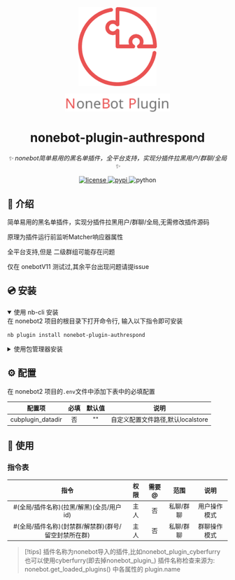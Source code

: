 <div align="center">
  <a href="https://v2.nonebot.dev/store"><img src="https://github.com/cubstaryow/nonebot-plugin-authrespond/blob/master/.github/nbp_logo.png" width="180" height="180" alt="NoneBotPluginLogo"></a>
  <br>
  <p><img src="https://github.com/cubstaryow/nonebot-plugin-authrespond/blob/master/.github/NoneBotPlugin.svg" width="240" alt="NoneBotPluginText"></p>
</div>

<div align="center">

# nonebot-plugin-authrespond

_✨ nonebot简单易用的黑名单插件，全平台支持，实现分插件拉黑用户/群聊/全局 ✨_


<a href="./LICENSE">
    <img src="https://img.shields.io/github/license/owner/nonebot-plugin-authrespond.svg" alt="license">
</a>
<a href="https://pypi.python.org/pypi/nonebot-plugin-authrespond">
    <img src="https://img.shields.io/pypi/v/nonebot-plugin-authrespond.svg" alt="pypi">
</a>
<img src="https://img.shields.io/badge/python-3.10+-blue.svg" alt="python">

</div>


## 📖 介绍

简单易用的黑名单插件，实现分插件拉黑用户/群聊/全局,无需修改插件源码

原理为插件运行前监听Matcher响应器属性

全平台支持,但是 二级群组可能存在问题

仅在 onebotV11 测试过,其余平台出现问题请提issue

## 💿 安装

<details open>
<summary>使用 nb-cli 安装</summary>
在 nonebot2 项目的根目录下打开命令行, 输入以下指令即可安装

    nb plugin install nonebot-plugin-authrespond

</details>

<details>
<summary>使用包管理器安装</summary>
在 nonebot2 项目的插件目录下, 打开命令行, 根据你使用的包管理器, 输入相应的安装命令

<details>
<summary>pip</summary>

    pip install nonebot-plugin-authrespond
</details>
<details>
<summary>pdm</summary>

    pdm add nonebot-plugin-authrespond
</details>
<details>
<summary>poetry</summary>

    poetry add nonebot-plugin-authrespond
</details>
<details>
<summary>conda</summary>

    conda install nonebot-plugin-authrespond
</details>

打开 nonebot2 项目根目录下的 `pyproject.toml` 文件, 在 `[tool.nonebot]` 部分追加写入

    plugins = ["nonebot_plugin_authrespond"]

</details>

## ⚙️ 配置

在 nonebot2 项目的`.env`文件中添加下表中的必填配置

| 配置项 | 必填 | 默认值 | 说明 |
|:-----:|:----:|:----:|:----:|
| cubplugin_datadir | 否 | "" | 自定义配置文件路径,默认localstore |


## 🎉 使用
### 指令表
| 指令 | 权限 | 需要@ | 范围 | 说明 |
|:-----:|:----:|:----:|:----:|:----:|
| #(全局/插件名称)(拉黑/解黑)(全员/用户id) | 主人 | 否 | 私聊/群聊 | 用户操作模式 |
| #(全局/插件名称)(封禁群/解禁群)(群号/留空封禁所在群) | 主人 | 否 | 私聊/群聊 | 群聊操作模式 |

> [!tips]
> 插件名称为nonebot导入的插件,比如nonebot_plugin_cyberfurry
> 也可以使用cyberfurry(即去掉nonebot_plugin_)
> 插件名称检查来源为: nonebot.get_loaded_plugins() 中各属性的 plugin.name
